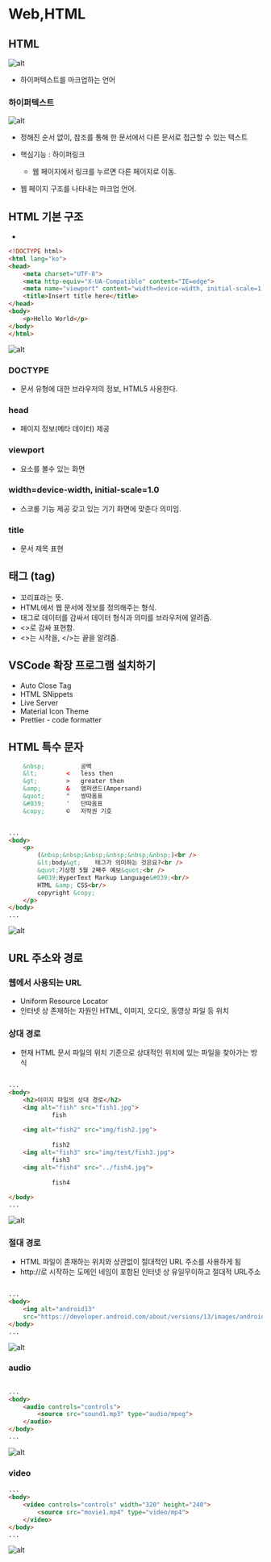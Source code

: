 Web,HTML
=========

## HTML

![alt](/assets/images/post/html/7.png)


* 하이퍼텍스트를 마크업하는 언어

### 하이퍼텍스트

![alt](/assets/images/post/html/8.png)


* 정해진 순서 없이, 참조를 통해 한 문서에서 다른 문서로 접근할 수 있는 텍스트
* 핵심기능 : 하이퍼링크
    * 웹 페이지에서 링크를 누르면 다른 페이지로 이동.

* 웹 페이지 구조를 나타내는 마크업 언어.

## HTML 기본 구조

* <!-- 주석으로 설명함 -->

```html
<!DOCTYPE html>     
<html lang="ko">    
<head>              
    <meta charset="UTF-8">
    <meta http-equiv="X-UA-Compatible" content="IE=edge">
    <meta name="viewport" content="width=device-width, initial-scale=1.0">
    <title>Insert title here</title>    
</head>
<body>
    <p>Hello World</p>
</body>
</html>
```

![alt](/assets/images/post/html/9.png)

### DOCTYPE

* 문서 유형에 대한 브라우저의 정보, HTML5 사용한다.

### head

* 페이지 정보(메타 데이터) 제공 

### viewport

* 요소를 볼수 있는 화면

### width=device-width, initial-scale=1.0

* 스코롤 기능 제공 갖고 있는 기기 화면에 맞춘다 의미임.

### title 

* 문서 제목 표현

## 태그 (tag)

* 꼬리표라는 뜻.
* HTML에서 웹 문서에 정보를 정의해주는 형식.
* 태그로 데이터를 감싸서 데이터 형식과 의미를 브라우저에 알려줌.
* <>로 감싸 표현함.
* <>는 시작을, </>는 끝을 알려줌.

## VSCode 확장 프로그램 설치하기

* Auto Close Tag
* HTML SNippets
* Live Server
* Material Icon Theme
* Prettier - code formatter

## HTML 특수 문자

```html
    &nbsp;          공백
    &lt;        <   less then
    &gt;        >   greater then
    &amp;       &   앰퍼샌드(Ampersand)
    &quot;      "   쌍따옴표
    &#039;      '   단따옴표
    &copy;      ©   저작권 기호
```

```html

...
<body>
	<p>
		(&nbsp;&nbsp;&nbsp;&nbsp;&nbsp;&nbsp;)<br />
		&lt;body&gt;	태그가 의미하는 것은요?<br />
		&quot;기상청 5월 2째주 예보&quot;<br />
		&#039;HyperText Markup Language&#039;<br/>
		HTML &amp; CSS<br/>
		copyright &copy;
	</p>
</body>
...

```

![alt](/assets/images/post/html/95.png)

## URL 주소와 경로

### 웹에서 사용되는 URL 

* Uniform Resource Locator
* 인터넷 상 존재하는 자원인 HTML, 이미지, 오디오, 동영상 파일 등 위치

### 상대 경로

* 현재 HTML 문서 파일의 위치 기준으로 상대적인 위치에 있는 파일을 찾아가는 방식

```html

...
<body>
	<h2>이미지 파일의 상대 경로</h2>
	<img alt="fish" src="fish1.jpg">
			fish
			
	<img alt="fish2" src="img/fish2.jpg">
	
			fish2
	<img alt="fish3" src="img/test/fish3.jpg">
			fish3
	<img alt="fish4" src="../fish4.jpg">
	
			fish4
			
</body>
...

```

![alt](/assets/images/post/html/96.png)

### 절대 경로

* HTML 파일이 존재하는 위치와 상관없이 절대적인 URL 주소를 사용하게 됨
* http://로 시작하는 도메인 네임이 포함된 인터넷 상 유일무이하고 절대적 URL주소

```html

...
<body>
	<img alt="android13" 
	src="https://developer.android.com/about/versions/13/images/android-13-hero_720.png">
</body>
...

```

![alt](/assets/images/post/html/97.png)

### audio

```html

...
<body>
	<audio controls="controls">
		<source src="sound1.mp3" type="audio/mpeg">
	</audio>
</body>
...

```

![alt](/assets/images/post/html/98.png)

### video

```html
...
<body>
	<video controls="controls" width="320" height="240">
		<source src="movie1.mp4" type="video/mp4">
	</video>
</body>
...
```

![alt](/assets/images/post/html/99.png)

